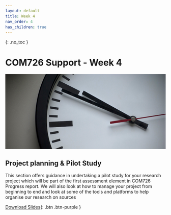 ```yaml
---
layout: default
title: Week 4
nav_order: 4
has_children: true
---
```

{: .no_toc }

# COM726 Support - Week 4
![Clock](../img/pexels-photo-280264.jpg)

## Project planning & Pilot Study

This section offers guidance in undertaking a pilot study for your research project which will be part of the first assessment element in COM726 Progress report. 
We will also look at how to manage your project from beginning to end and look at some of the tools and platforms to help organise our research on sources

[Download Slides](../slides/Manage_project_2023.pptx){: .btn .btn-purple }





